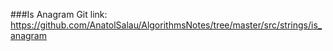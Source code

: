 ###Is Anagram
Git link:   
https://github.com/AnatolSalau/AlgorithmsNotes/tree/master/src/strings/is_anagram


